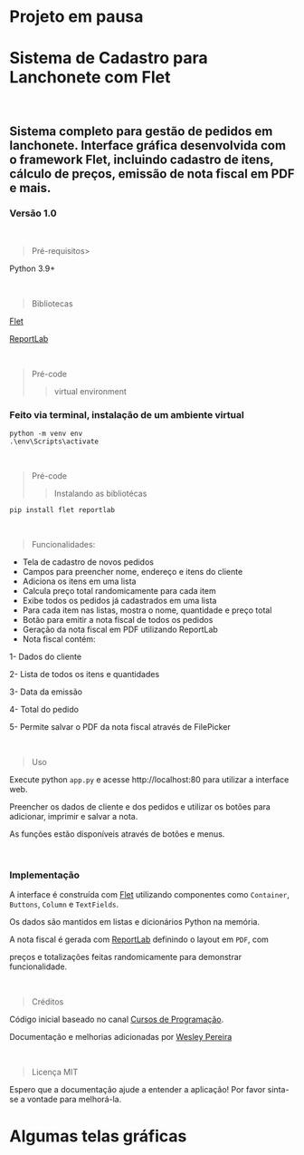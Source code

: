 # Projeto em pausa

# Sistema de Cadastro para Lanchonete com Flet

&nbsp;

Sistema completo para gestão de pedidos em lanchonete. Interface gráfica desenvolvida com o framework Flet, incluindo cadastro de itens, cálculo de preços, emissão de nota fiscal em PDF e mais.
---
### Versão 1.0

&nbsp;

> Pré-requisitos>

Python 3.9+

&nbsp;
  
> Bibliotecas
 
[Flet](https://flet.dev/docs/guides/python/getting-started/)
  
[ReportLab](https://docs.reportlab.com/)

&nbsp;
&nbsp;

> Pré-code
> > virtual environment
### Feito via terminal, instalação de um ambiente virtual
    python -m venv env
    .\env\Scripts\activate

&nbsp;
&nbsp;
    
> Pré-code
> > Instalando as bibliotécas

    pip install flet reportlab


&nbsp;
&nbsp;


> Funcionalidades:

* Tela de cadastro de novos pedidos
* Campos para preencher nome, endereço e itens do cliente
* Adiciona os itens em uma lista
* Calcula preço total randomicamente para cada item
* Exibe todos os pedidos já cadastrados em uma lista
* Para cada item nas listas, mostra o nome, quantidade e preço total
* Botão para emitir a nota fiscal de todos os pedidos
* Geração da nota fiscal em PDF utilizando ReportLab
* Nota fiscal contém:
  
1- Dados do cliente

2- Lista de todos os itens e quantidades

3- Data da emissão

4- Total do pedido

5- Permite salvar o PDF da nota fiscal através de FilePicker

&nbsp;
&nbsp;

> Uso

Execute python `app.py` e acesse http://localhost:80 para utilizar a interface web.

Preencher os dados de cliente e dos pedidos e utilizar os botões para adicionar, imprimir e salvar a nota.

As funções estão disponíveis através de botões e menus.

&nbsp;
&nbsp;

### Implementação

A interface é construída com [Flet](https://flet.dev/docs/guides/python/getting-started/) utilizando componentes como `Container`, `Buttons`, `Column` e `TextFields`.

Os dados são mantidos em listas e dicionários Python na memória.

A nota fiscal é gerada com [ReportLab](https://docs.reportlab.com/) definindo o layout em `PDF`, com

preços e totalizações feitas randomicamente para demonstrar funcionalidade.

&nbsp;
&nbsp;

> Créditos


Código inicial baseado no canal [Cursos de Programação](https://www.youtube.com/watch?v=cOzpRMBfvcY&list=WL&index=24).


Documentação e melhorias adicionadas por [Wesley Pereira](https://github.com/wesleyp846)



&nbsp;
> Licença
MIT


Espero que a documentação ajude a entender a aplicação! Por favor sinta-se a vontade para melhorá-la.


# Algumas telas gráficas
